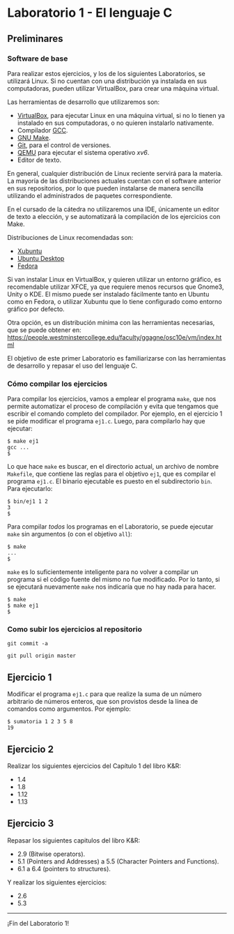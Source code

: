 # Laboratorio 1 - El lenguaje C

## Preliminares

### Software de base
Para realizar estos ejercicios, y los de los siguientes Laboratorios, se utilizará Linux. Si no cuentan con una distribución ya instalada en sus computadoras, pueden utilizar VirtualBox, para crear una máquina virtual.

Las herramientas de desarrollo que utilizaremos son:
- [VirtualBox](https://www.virtualbox.org/), para ejecutar Linux en una máquina virtual, si no lo tienen ya instalado en sus computadoras, o no quieren instalarlo nativamente.
- Compilador [GCC](https://gcc.gnu.org/).
- [GNU Make](https://www.gnu.org/software/make/).
- [Git](https://git-scm.com/), para el control de versiones.
- [QEMU](https://www.qemu.org/) para ejecutar el sistema operativo _xv6_.
- Editor de texto.

En general, cualquier distribución de Linux reciente servirá para la materia. La mayoría de las distribuciones actuales cuentan con el software anterior en sus repositorios, por lo que pueden instalarse de manera sencilla utilizando el administrados de paquetes correspondiente.

En el cursado de la cátedra no utilizaremos una IDE, únicamente un editor de texto a elección, y se automatizará la compilación de los ejercicios con Make.

Distribuciones de Linux recomendadas son:
- [Xubuntu](https://xubuntu.org/)
- [Ubuntu Desktop](https://www.ubuntu.com/download/desktop)
- [Fedora](https://getfedora.org/es/)

Si van instalar Linux en VirtualBox, y quieren utilizar un entorno gráfico, es recomendable utilizar XFCE, ya que requiere menos recursos que Gnome3, Unity o KDE. El mismo puede ser instalado fácilmente tanto en Ubuntu como en Fedora, o utilizar Xubuntu que lo tiene configurado como entorno gráfico por defecto.

Otra opción, es un distribución mínima con las herramientas necesarias, que se puede obtener en: https://people.westminstercollege.edu/faculty/ggagne/osc10e/vm/index.html

El objetivo de este primer Laboratorio es familiarizarse con las herramientas de desarrollo y repasar el uso del lenguaje C.

### Cómo compilar los ejercicios

Para compilar los ejercicios, vamos a emplear el programa `make`, que nos permite automatizar el proceso de compilación y evita que tengamos que escribir el comando completo del compilador. Por ejemplo, en el ejercicio 1 se pide modificar el programa `ej1.c`. Luego, para compilarlo hay que ejecutar:
```
$ make ej1
gcc ...
$
```
Lo que hace `make` es buscar, en el directorio actual, un archivo de nombre `Makefile`, que contiene las reglas para el objetivo `ej1`, que es compilar el programa `ej1.c`. El binario ejecutable es puesto en el subdirectorio `bin`. Para ejecutarlo:
```
$ bin/ej1 1 2
3
$
```
Para compilar _todos_ los programas en el Laboratorio, se puede ejecutar `make` sin argumentos (o con el objetivo `all`):
```
$ make
...
$
```
`make` es lo suficientemente inteligente para no volver a compilar un programa si el código fuente del mismo no fue modificado. Por lo tanto, si se ejecutará nuevamente `make` nos indicaría que no hay nada para hacer.
```
$ make
$ make ej1
$
```

### Como subir los ejercicios al repositorio
```
git commit -a
```
```
git pull origin master
```

## Ejercicio 1
Modificar el programa `ej1.c` para que realize la suma de un número arbitrario de números enteros, que son provistos desde la línea de comandos como argumentos. Por ejemplo:
```
$ sumatoria 1 2 3 5 8
19
```

## Ejercicio 2
Realizar los siguientes ejercicios del Capítulo 1 del libro K&R: 
- 1.4
- 1.8
- 1.12
- 1.13

## Ejercicio 3
Repasar los siguientes capitulos del libro K&R:
- 2.9 (Bitwise operators).
- 5.1 (Pointers and Addresses) a 5.5 (Character Pointers and Functions).
- 6.1 a 6.4 (pointers to structures).

Y realizar los siguientes ejercicios:
- 2.6
- 5.3

---

¡Fín del Laboratorio 1!
